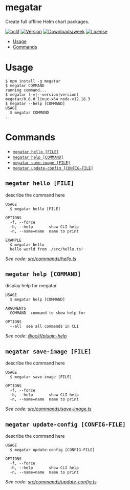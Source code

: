 megatar
=======

Create full offline Helm chart packages.

[![oclif](https://img.shields.io/badge/cli-oclif-brightgreen.svg)](https://oclif.io)
[![Version](https://img.shields.io/npm/v/megatar.svg)](https://npmjs.org/package/megatar)
[![Downloads/week](https://img.shields.io/npm/dw/megatar.svg)](https://npmjs.org/package/megatar)
[![License](https://img.shields.io/npm/l/megatar.svg)](https://github.com/felipecassiors/megatar/blob/master/package.json)

<!-- toc -->
* [Usage](#usage)
* [Commands](#commands)
<!-- tocstop -->
# Usage
<!-- usage -->
```sh-session
$ npm install -g megatar
$ megatar COMMAND
running command...
$ megatar (-v|--version|version)
megatar/0.0.0 linux-x64 node-v12.18.3
$ megatar --help [COMMAND]
USAGE
  $ megatar COMMAND
...
```
<!-- usagestop -->
# Commands
<!-- commands -->
* [`megatar hello [FILE]`](#megatar-hello-file)
* [`megatar help [COMMAND]`](#megatar-help-command)
* [`megatar save-image [FILE]`](#megatar-save-image-file)
* [`megatar update-config [CONFIG-FILE]`](#megatar-update-config-config-file)

## `megatar hello [FILE]`

describe the command here

```
USAGE
  $ megatar hello [FILE]

OPTIONS
  -f, --force
  -h, --help       show CLI help
  -n, --name=name  name to print

EXAMPLE
  $ megatar hello
  hello world from ./src/hello.ts!
```

_See code: [src/commands/hello.ts](https://github.com/felipecassiors/megatar/blob/v0.0.0/src/commands/hello.ts)_

## `megatar help [COMMAND]`

display help for megatar

```
USAGE
  $ megatar help [COMMAND]

ARGUMENTS
  COMMAND  command to show help for

OPTIONS
  --all  see all commands in CLI
```

_See code: [@oclif/plugin-help](https://github.com/oclif/plugin-help/blob/v3.2.0/src/commands/help.ts)_

## `megatar save-image [FILE]`

describe the command here

```
USAGE
  $ megatar save-image [FILE]

OPTIONS
  -f, --force
  -h, --help       show CLI help
  -n, --name=name  name to print
```

_See code: [src/commands/save-image.ts](https://github.com/felipecassiors/megatar/blob/v0.0.0/src/commands/save-image.ts)_

## `megatar update-config [CONFIG-FILE]`

describe the command here

```
USAGE
  $ megatar update-config [CONFIG-FILE]

OPTIONS
  -f, --force
  -h, --help       show CLI help
  -n, --name=name  name to print
```

_See code: [src/commands/update-config.ts](https://github.com/felipecassiors/megatar/blob/v0.0.0/src/commands/update-config.ts)_
<!-- commandsstop -->
